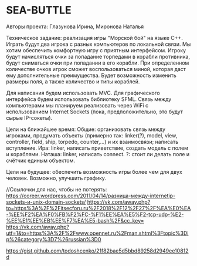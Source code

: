# SEA-BUTTLE

Авторы проекта: Глазунова Ирина, Миронова Наталья

Техническое задание: реализация игры "Морской бой" на языке C++. Играть будут два игрока с разных компьютеров по локальной связи. Мы хотим обеспечить комфортную игру с приятным интерфейсом. Игроку будут начисляться очки за попадание торпедами в корабли противника, будут сниматься очки при попадании в его корабли. При определенном количестве очков игрок сможет воспользоваться миной, которая даст ему дополнительные преимущества. Будет возможность изменить размеры поля, а также количество и типы кораблей.

Для написания будем использовать MVC.
Для графического интерфейса будем использовать библиотеку SFML.
Связь между компьютерами мы планируем реализовать через WiFi с использованием Internet Sockets (пока, предположительно, это будут сырые IP-сокеты).

Цели на ближайшее время: 
Общие: организовать связь между игроками, продумать объекты (примерно так: linker(?), model, view, controller, field, ship, torpedo, counter,...) и их взаимосвязи; написать вступление.
Ира: linker, написать приветствие, создать модель с полем и кораблями.
Наташа: linker, написать connect.
?: стоит ли делать поле и счётчик единым объектом.

Цели на будущее: обеспечить возможность игры более чем для двух человек. Возможно, улучшить графику.

//Ссылочки для нас, чтобы не потерять:
https://coreer.wordpress.com/2011/04/14/разница-между-internetip-sockets-и-unix-domain-sockets/
https://vk.com/away.php?to=https%3A%2F%2Fitsecforu.ru%2F2018%2F12%2F27%2F%EA%E0%EA-%EE%F2%EA%F0%FB%F2%FC-%F1%EE%EA%E5%F2-tcp-udp-%E2-%EE%E1%EE%EB%EE%F7%EA%E5-bash%2F&cc_key=
https://vk.com/away.php?utf=1&to=https%3A%2F%2Fwww.opennet.ru%2Fman.shtml%3Ftopic%3Dip%26category%3D7%26russian%3D0

https://gist.github.com/todoshcenko/21f82bae5d5bbd89258d2949ee10812d
